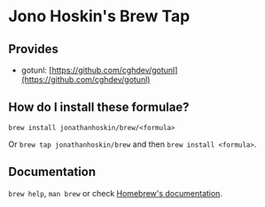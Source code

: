 # Jono Hoskin's Brew Tap

## Provides

- gotunl: [https://github.com/cghdev/gotunl](https://github.com/cghdev/gotunl)

## How do I install these formulae?

`brew install jonathanhoskin/brew/<formula>`

Or `brew tap jonathanhoskin/brew` and then `brew install <formula>`.

## Documentation

`brew help`, `man brew` or check [Homebrew's documentation](https://docs.brew.sh).
